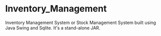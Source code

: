 # Inventory_Management
Inventory Management System or Stock Management System built using Java Swing and Sqlite. It's a stand-alone JAR.
